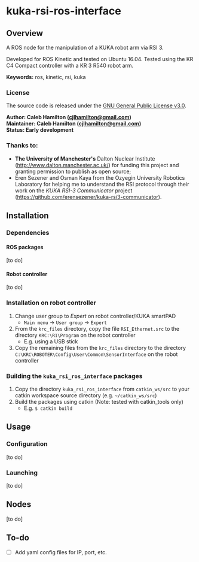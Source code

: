 # kuka-rsi-ros-interface


## Overview

A ROS node for the manipulation of a KUKA robot arm via RSI 3.

Developed for ROS Kinetic and tested on Ubuntu 16.04. Tested using the KR C4 Compact controller with a KR 3 R540 robot arm.

**Keywords:** ros, kinetic, rsi, kuka


### License

The source code is released under the [GNU General Public License v3.0](LICENSE).

**Author: Caleb Hamilton (cjlhamilton@gmail.com)  
Maintainer: Caleb Hamilton (cjlhamilton@gmail.com)  
Status: Early development**


### Thanks to:

- **The University of Manchester's** Dalton Nuclear Institute (http://www.dalton.manchester.ac.uk/) for funding this project and granting permission to publish as open source;
- Eren Sezener and Osman Kaya from the Ozyegin University Robotics Laboratory for helping me to understand the RSI protocol through their work on the *KUKA RSI-3 Communicator* project (https://github.com/erensezener/kuka-rsi3-communicator).


## Installation

### Dependencies

#### ROS packages
[to do]

#### Robot controller
[to do]

### Installation on robot controller
1.  Change user group to *Expert* on robot controller/KUKA smartPAD
    - `Main menu` -> `User group` -> `Expert`
2.  From the `krc_files` directory, copy the file `RSI_Ethernet.src` to the directory `KRC:\R1\Program` on the robot controller
    - E.g. using a USB stick
3.  Copy the remaining files from the `krc_files` directory to the directory `C:\KRC\ROBOTER\Config\User\Common\SensorInterface` on the robot controller

### Building the `kuka_rsi_ros_interface` packages
1.  Copy the directory `kuka_rsi_ros_interface` from `catkin_ws/src` to your catkin workspace source directory (e.g. `~/catkin_ws/src`)
2.  Build the packages using catkin (Note: tested with catkin_tools only)
    - E.g. `$ catkin build`


## Usage

### Configuration
[to do]

### Launching
[to do]


## Nodes
[to do]


## To-do

- [ ] Add yaml config files for IP, port, etc.